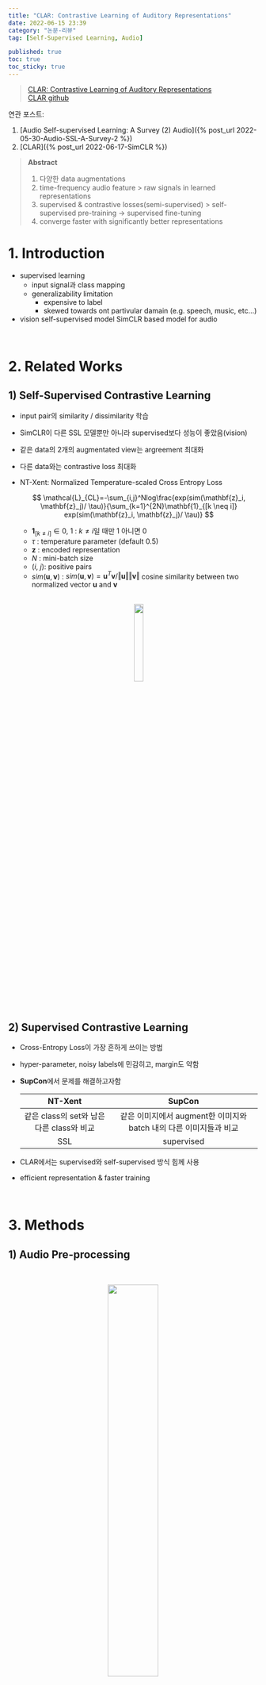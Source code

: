 ```yaml
---
title: "CLAR: Contrastive Learning of Auditory Representations"
date: 2022-06-15 23:39
category: "논문-리뷰"
tag: [Self-Supervised Learning, Audio]

published: true
toc: true
toc_sticky: true
---
```

  
> [CLAR: Contrastive Learning of Auditory Representations](http://proceedings.mlr.press/v130/al-tahan21a/al-tahan21a.pdf)  
> [CLAR github](https://github.com/haideraltahan/CLAR)

연관 포스트: 
1. [Audio Self-supervised Learning: A Survey (2) Audio]({% post_url 2022-05-30-Audio-SSL-A-Survey-2 %})   
2. [CLAR]({% post_url 2022-06-17-SimCLR %})  

> **Abstract**
> 1. 다양한 data augmentations  
> 2. time-frequency audio feature > raw signals in learned representations
> 3. supervised & contrastive losses(semi-supervised) > self-supervised pre-training       $\rightarrow$ supervised fine-tuning 
> 4. converge faster with significantly better representations

# 1. Introduction
- supervised learning 
    - input signal과 class mapping
    - generalizability limitation
        - expensive to label
        - skewed towards ont partivular damain (e.g. speech, music, etc...)   
- vision self-supervised model SimCLR based model for audio  
<br/>

# 2. Related Works
## 1) Self-Supervised Contrastive Learning
- input pair의 similarity / dissimilarity 학습
- SimCLR이 다른 SSL 모델뿐만 아니라 supervised보다 성능이 좋았음(vision)
- 같은 data의 2개의 augmentated view는 argreement 최대화
- 다른 data와는 contrastive loss 최대화
- NT-Xent: Normalized Temperature-scaled Cross Entropy Loss

    $$
    \mathcal{L}_{CL}=-\sum_{i,j}^Nlog\frac{exp(sim(\mathbf{z}_i, \mathbf{z}_j)/ \tau)}{\sum_{k=1}^{2N}\mathbf{1}_{[k \neq i]} exp(sim(\mathbf{z}_i, \mathbf{z}_j)/ \tau)}
    $$

    - $\mathbf{1}_{[k \neq i]}\in 0,\ 1$ : $k \neq i$일 때만 1 아니면 0
    - $\tau$ : temperature parameter (default 0.5) 
    - $\mathbf{z}$ : encoded representation
    - $N$ : mini-batch size
    - $(i,\ j)$: positive pairs
    - $sim(\mathbf{u}, \mathbf{v})$ : $sim(\mathbf{u}, \mathbf{v}) = \mathbf{u}^T\mathbf{v} / \Vert\mathbf{u}\Vert\Vert\mathbf{v}\Vert$ cosine similarity between two normalized vector $\mathbf{u}$ and $\mathbf{v}$  
    <br/>  

    <p align="center">
    <img src="../assets/images/CLAR/minibatch.jpeg" width="20%">
    </p>  

<br/>

## 2) Supervised Contrastive Learning
- Cross-Entropy Loss이 가장 흔하게 쓰이는 방법
- hyper-parameter, noisy labels에 민감히고, margin도 약함 
- **SupCon**에서 문제를 해결하고자함  

    | NT-Xent | SupCon |
    | :---:   | :---:  |
    | 같은 class의 set와 남은 다른 class와 비교 | 같은 이미지에서 augment한 이미지와 batch 내의 다른 이미지들과 비교|
    | SSL | supervised |
- CLAR에서는 supervised와 self-supervised 방식 힘께 사용
- efficient representation & faster training  
<br/>

# 3. Methods
## 1) Audio Pre-processing  
<br/>
<p align="center">
<img src="../assets/images/CLAR/input.png" width="45%">
</p>  

- raw audio signal과 time-frequency audio features로 실험 진행
- 둘 다 16 kHz로 down-sampling 한 후에, 길이가 같아지도록 zero-padding 혹은 오른쪽 넘은 부분 clipping
- **time-frequency audio features**
    - 16ms windows and 8 ms stride STFT magnitude & phase 
    - 128 frequency bins equally spaced on the Mel scale(128 mel filter) 
    - STFT magnitude & mel spectrogram log-power
        $$
        f(S)=10log_{10}\vert S\vert^2
        $$
    - channel 축으로 STFT magnitude, phase, mel spectrogram concat >> $3\times F \times T$
    - multi-domain audio signal(speech, environmental, music, etc) + ResNet 구조 유지
    - GPU 1D convolutional Neural Network로 만듦 >> [nnaudio toolbox](https://github.com/KinWaiCheuk/nnAudio)  
    <br/>

## 2) Training/Evaluating Protocol
### (1) Data Augmentation
- 각 sample을 random augmentation해서 2개의 random views 생성 
- **5.Augmentation**에서 적용된 augmentation 설명
- **6.Data Augmentation For Contrastive Learning**에서 각 augmentation 영향 확인  
<br/>

### (2) Encoder
- data sample을 representational vector로 mapping
- adaptive average pooling 사용
- SimCLR training protocol로 1D & 2D ResNet18 학습
- time-frequency features: ResNet18 random initalization
- raw audio signal: ResNet18의 모든 연산(conv, max-pooling, batch norm) 2D에서 1D로 바꿈
- output vector는 512 dimension vector  
<br/>

### (3) Projection Head
- encodered output vector를 contrastive/supervised loss 계산이 가능한 space로 mapping
- fully connected layers + ReLU
- output vector는 128 dimension
- **supervised**: contrastive loss 계산에 사용되었던 최종 layer의 output 크기를 class 개수로 바꿈
- label이 있는 data는 cross entropy loss만 계산하는게 아니라,  
그 전 layer에서 contrastive loss도 함께 계산  
<br/>

### (4) Evaluation Head
- 각각 다른 training 방법을 사용해서 encoder를 학습시킨 후,  
projection head를 evaluation head가 대체
- encoder를 freeze하고 그 위에 linear classifier를 학습 
- test accuracy 비교용
- supervised, SSL과 비교하기 위해 full labeled data로 학습  
<br/>

### (5) 전체적으로
- batch size: 1024 (memory 문제로 512로 줄인 실험도 있음)
- optimizer: Layer-wise Adaptive rate Scaling (LARS)
- weight decay: $10^{-4}$
- linear warmup for first 10 epochs
- lr scheduler: cosine decay schedule without restarts
- global batch normalization
- random initalization  
<br/>

## 3) Datasets
### (1) Speech Commands
- 2,618 speakers, 105,829 audio
- 16 kHz, single channel (mono)
- 35개 단어 중 하나 말하는 데이터셋
- 약 1초
- 실험은 데이터는 한 자리 숫자 말하는 데이터셋만 사용(~20k sample)  

### (2) NSynth
- 305,979개의 4초 audio
- 다양한 악기로 구성, 각 악기가 한 음 연주
- 3초 동안 연주/누르고 있고, 마지막 1초는 decay
- label: 악기군(musical instrument family): 11 class / pitch: 128 class  

### (3) Environmental Sound Classification (ESC-10/50)
- 10/50은 label 개수
- ESC-50: 2000개의 5초 환경음(각 class마다 40개)
- ESC-10은 ESC-50의 일부분
- dataset 제작자들이 5 fold로 만들었지만,  
위 실험에서는 앞 4개는 training으로 남은 1개를 test로 사용  
<br/>

# 4. CLAR Framework
<br/>
<p align="center">
<img src="../assets/images/CLAR/fig2.png" width="85%">
</p>  

- |     | Supervised | Contrastive |
  |:---:|   :---:    |    :---:    |
  |**focu**s| 여러 class에서 sample 식별에 집중 | pair sample similar/disimilarity |
  |**constraints**| latent space에서의 제약 조건 없음 | negative view는 멀게 positive view는 가깝게 | 
  |**advantage**| optimize 간단(training 시간 단축) | 큰 batch size와 더 긴 학습시 좋음 |

- Self-supervised Contrastive Learning에서는 위 두 개의 장점을 합치고자 함
    - self-supervised 방식으로 pre-training한 후, supervised fine-tuning 진행
    - [*catastrophic forgetting*](https://en.wikipedia.org/wiki/Catastrophic_interference): 새로운 데이터를 받아들이면서 기존에 학습했던 내용을 잊어버리는 현상. 특히 작은 network에서 더 큰 문제가 됨
    - two stage로 진행하기에 training이 더 어려워짐
- CLAR에서는 fine-tuning stage 사용하지 않고 contrastive learning과 supervised learning을 함께 사용하여 학습 진행

$$
L= \mathcal{L}_{CL}+\mathcal{L}_{CE}
$$

- |         | $\mathcal{L}_{CL}$ | $\mathcal{L}_{CE}$ |
  |  :---:  |       :---:        |        :---:       |
  |**name** | Contrastive loss   |Categorical Cross-Entropy loss|
  |**when** |label 유무에 관계없이 항상| label이 있을 때만, 없으면 0|
  |**where**|projection head 마지막 fc layer 전에서 |projection head 마지막 fc layer에서|
  |**sampling**|  - |  **statified(계층) sampling** <br/> labeled/unlabeled 비율 유지하면서 sampling <br/>**이유** <br/>(1)사용한 dataset의 크기가 작음<br/> (2) batch size가 큼(1024) |

<br/>

# 5. Augmentations
- raw audio에 적용하는 6가지 augmentation
- spectrogram에 직접적으로 영향을 주는 augmentation 없음 
- augmentation 할 지 / 안 할 지, 하면 얼만큼 할 건 지 uniform distribution에서 random하게 선택

<p align="center">
<img src="../assets/images/CLAR/data_augment.png" width="65%">
</p>  

## 1) Frequency Transformation
1. **Pitch Shift(PS)**
- pitch 올리거나 내리거나
- [-15, 15] semitones  
<br/>
2. **Noise Injection**
- noise의 intensity는 Signal-to-Noise Ratio random하게 선택
- White noise: intensity만 
- Mixed noise: white, brown, pink 1/3 확률로 고르기   

## 2) Temporal Transformation
1. **Fade in/out(FD)**
- fade 정도: linear, log, exp 1/3 확률로 고르기
- fade 크기: (max) audio_length / 2  
<br/>

2. **Time Masking(TM)**
- 일정 부분(segment)을 normal noise 혹은 constant로 바꿈
- random location
- random size: (max) audio_length / 8  
<br/>

3. **Time Shift(TS)**
- roll-over backwards or forwards
- degree: [0, audio_length / 2]  
<br/>

4. **Time Stretching(TST)**
- audio sample faster / slower speec
- phase vocoder 사용
    - STFT >> stretching with a phase vocoder >> inverse STFT
    - 원래 길이와 맞추기 위해서 cropping하거나 down-sample
- rate > 1: speed up
- rate < 1: slow down
- rate range: [0.5, 1.5]  
<br/>

# 6. Data Augmentations For Contrastive Learning
<p align="center">
<img src="../assets/images/CLAR/aug_result.png" width="75%">
</p>  

- 대각 성분은 augmentation 1개만 사용
- row: 1st augmentation
- column: 2nd augmentation
- 각각 마지막 줄은 평균 결과  
<br/>

- 1D Model top 3: fade in/out, time stretching, pitch shifting
- 2D Model top 3: fade in/out, time masking, time shifting
- 전체적으로는 1D(68.6 $\pm$ 0.82) > 2D(67.0 $\pm$ 1.36)
    - 2D에서 time masking이 1st augmentation일 때 worst
- 하지만 2D에서 best 결과 나옴(89.3%)  
<br/>

# 7. Raw Signal vs Time-Frequency Features
<p align="center">
<img src="../assets/images/CLAR/1d2d_compare.png" width="75%">
</p>  

- **6. Data Augmentations For Contrastive Learning**에서 가장 좋았던 augmentation을 사용해서 학습한 encoder freeze
- 2D model(Fade in/out + Time Masking)한 결과가 전체적으로 결과가 좋음
- augmentation을 늘리는 것도 좋지 않음
    - 2D model에서 Time Shifting까지 했을 때, 결과가 더 안 좋음  
<br/>

# 8. CLAR vs Supervised vs Self-Supervised
- **7. Raw Signal vs Time-Frequency Features**에서 가장 정확도가 높았던 SC-10 dataset으로 다른 방식과 비교 진행
- CLAR evaluation head의 10 epoch마다 확인 후, 1000 epoch까지 학습
- CLAR는 semi-supervised하게 학습도 가능하기에 <br/> labeled data를 100%, 20%, 10%, 1% 비율로 학습

## 1) CLAR improves learned representations
<p align="center">
<img src="../assets/images/CLAR/other_compare.png" width="55%">
</p>  

- top 1 accuracy
- 같은 epoch 수 만큼 학습시켰을 때, CLAR이 가장 좋은 결과
- supervised model은 label 비율이 100%에서 1%가 되면 손실이 대략 65% point
- CLAR은 19% point만 손실
- CLAR의 label 비율을 줄일 수록 self-supervised보다 accuracy가 작아지는데, 효율적인 representation을 찾아내기보다 적은 수의 label에 overfitting한 결과로 볼 수도 있음  
<br/>

## 2) CLAR improves the speed of learning representations
<p align="center">
<img src="../assets/images/CLAR/labeling_result.png" width="70%">
</p>  

- self-supervised보다 수렴 속도가 빠름
- 특히 100% labeled data면 self-supervised보다 빠르고 정확도도 높음
- labeled data 비율을 줄일수록 supervised와 차이가 점점 커짐
    - encoder의 latent representation을 개선하는 공통적인 representation이 self-supervised와 supervised에 있음
- 학습 알고리즘이 Categorical Cross-Entropy loss를 먼저 optimize한 다음에, Contrastive loss를 천천히 optimize


